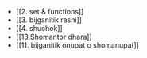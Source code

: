- [[2. set & functions]]
- [[3. bijganitik rashi]]
- [[4. shuchok]]
- [[13.Shomantor dhara]] 
- [[11. bijganitik onupat o shomanupat]] 